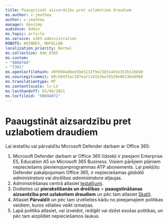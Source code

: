 ```yaml
---
title: Paaugstināt aizsardzību pret uzlabotiem draudiem
ms.author: v-jmathew
author: v-jmathew
manager: dansimp
audience: Admin
ms.topic: article
ms.service: o365-administration
ROBOTS: NOINDEX, NOFOLLOW
localization_priority: Normal
ms.collection: Adm_O365
ms.custom:
- "9000760"
- "7391"
ms.openlocfilehash: 49f690a08ed39e5132f9e23b514d3e353b126840
ms.sourcegitcommit: 60c504f3ac187eaf1141b3ba701d9e0633bdd968
ms.translationtype: MT
ms.contentlocale: lv-LV
ms.lasthandoff: 03/08/2021
ms.locfileid: "50694071"
---
```

# <a name="increase-protection-from-advanced-threats"></a>Paaugstināt aizsardzību pret uzlabotiem draudiem

Lai iestatītu vai pārvaldītu Microsoft Defender darbam ar Office 365:

1. Microsoft Defender darbam ar Office 365 līdzekļi ir pieejami Enterprise E5, Education A5 un Microsoft 365 Business. Visiem pārējiem plāniem nepieciešams pievienojumprogrammas ATP abonements. Lai piekļūtu Defender pakalpojumam Office 365, ir nepieciešamas *globālā administratora* vai *drošības administratora* atļaujas.
2. Administrēšanas centrā atlasiet [Iestatījumi](https://go.microsoft.com/fwlink/p/?linkid=2075721).
3. Dodieties uz **pierakstīšanās un drošības**  >  **paaugstināšanas aizsardzība pret uzlabotiem draudiem** un pēc tam atlasiet [Skatīt](https://go.microsoft.com/fwlink/?linkid=2109302).
4. Atlasiet **Pārvaldīt** un pēc tam izvēlieties kādu no pieejamajiem politikas veidiem, kuros vēlaties veikt izmaiņas.
5. Lapā politika atlasiet, vai izveidot, rediģēt vai dzēst esošas politikas, un pēc tam aizpildiet nepieciešamos laukus.
